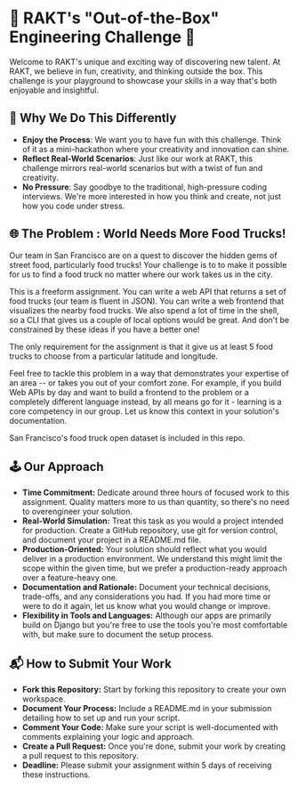 # 🚀 RAKT's "Out-of-the-Box" Engineering Challenge 🌟

Welcome to RAKT's unique and exciting way of discovering new talent. At RAKT, we believe in fun, creativity, and thinking outside the box. This challenge is your playground to showcase your skills in a way that's both enjoyable and insightful.

## 🎉 Why We Do This Differently

- **Enjoy the Process**: We want you to have fun with this challenge. Think of it as a mini-hackathon where your creativity and innovation can shine.
- **Reflect Real-World Scenarios**: Just like our work at RAKT, this challenge mirrors real-world scenarios but with a twist of fun and creativity.
- **No Pressure**: Say goodbye to the traditional, high-pressure coding interviews. We're more interested in how you think and create, not just how you code under stress.

## 🌐 The Problem : World Needs More Food Trucks!

Our team in San Francisco are on a quest to discover the hidden gems of street food, particularly food trucks! Your challenge is to to make it possible for us to find a food truck no matter where our work takes us in the city.

This is a freeform assignment. You can write a web API that returns a set of food trucks (our team is fluent in JSON). You can write a web frontend that visualizes the nearby food trucks. We also spend a lot of time in the shell, so a CLI that gives us a couple of local options would be great. And don't be constrained by these ideas if you have a better one!

The only requirement for the assignment is that it give us at least 5 food trucks to choose from a particular latitude and longitude.

Feel free to tackle this problem in a way that demonstrates your expertise of an area -- or takes you out of your comfort zone. For example, if you build Web APIs by day and want to build a frontend to the problem or a completely different language instead, by all means go for it - learning is a core competency in our group. Let us know this context in your solution's documentation.

San Francisco's food truck open dataset is included in this repo.


## 🕹️ Our Approach
- **Time Commitment:** Dedicate around three hours of focused work to this assignment. Quality matters more to us than quantity, so there's no need to overengineer your solution.
- **Real-World Simulation:** Treat this task as you would a project intended for production. Create a GitHub repository, use git for version control, and document your project in a README.md file.
- **Production-Oriented:** Your solution should reflect what you would deliver in a production environment. We understand this might limit the scope within the given time, but we prefer a production-ready approach over a feature-heavy one.
- **Documentation and Rationale:** Document your technical decisions, trade-offs, and any considerations you had. If you had more time or were to do it again, let us know what you would change or improve.
- **Flexibility in Tools and Languages:** Although our apps are primarily build on Django but you're free to use the tools you're most comfortable with, but make sure to document the setup process.

## 📬 How to Submit Your Work
  - **Fork this Repository:** Start by forking this repository to create your own workspace.
  - **Document Your Process:** Include a README.md in your submission detailing how to set up and run your script.
  - **Comment Your Code:** Make sure your script is well-documented with comments explaining your logic and approach.
  - **Create a Pull Request:** Once you're done, submit your work by creating a pull request to this repository.
  - **Deadline:** Please submit your assignment within 5 days of receiving these instructions.

